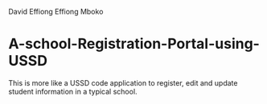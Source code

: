 David Effiong Effiong Mboko
# A-school-Registration-Portal-using-USSD
This is more like a USSD code application to register, edit and update student information in a typical school.

